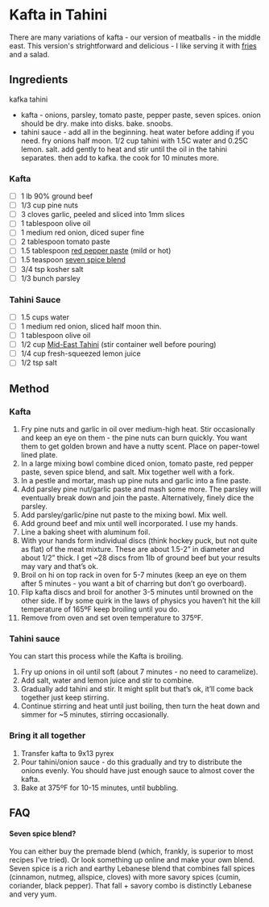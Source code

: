 # Kafta in Tahini

There are many variations of kafta - our version of meatballs - in the middle east.  This version's strightforward and delicious - I like serving it with [fries](oven-fries.md) and a salad.

## Ingredients

kafka tahini
- kafta - onions, parsley, tomato paste, pepper paste, seven spices.  onion should be dry.  make into disks.  bake. snoobs.
- tahini sauce - add all in the beginning.  heat water before adding if you need.  fry  onions half moon.  1/2 cup tahini with 1.5C water and 0.25C lemon.  salt.  add gently to heat and stir until the oil in the tahini separates.  then add to kafka.  the  cook for 10 minutes more.


### Kafta

- [ ] 1 lb 90% ground beef
- [ ] 1/3 cup pine nuts
- [ ] 3 cloves garlic, peeled and sliced into 1mm slices
- [ ] 1 tablespoon olive oil
- [ ] 1 medium red onion, diced super fine
- [ ] 2 tablespoon tomato paste
- [ ] 1.5 tablespoon [red pepper paste](https://www.amazon.com/Oncu-Turkish-Mild-Pepper-Paste/dp/B00VOBJNZW) (mild or hot)
- [ ] 1.5 teaspoon [seven spice blend](https://www.amazon.com/Ziyad-All-Natural-Flavorful-Additives-Preservatives/dp/B005SFGUOW)
- [ ] 3/4 tsp kosher salt
- [ ] 1/3 bunch parsley

### Tahini Sauce

- [ ] 1.5 cups water
- [ ] 1 medium red onion, sliced half moon thin.
- [ ] 1 tablespoon olive oil 
- [ ] 1/2 cup [Mid-East Tahini](https://www.amazon.com/EAST-SESAME-SPREAD-TAHINI-PLASTIC/dp/B07FM2N6T8) (stir container well before pouring)
- [ ] 1/4 cup fresh-squeezed lemon juice
- [ ] 1/2 tsp salt

## Method

### Kafta

1. Fry pine nuts and garlic in oil over medium-high heat.  Stir occasionally and keep an eye on them - the pine nuts can burn quickly.  You want them to get golden brown and have a nutty scent.  Place on paper-towel lined plate.
2. In a large mixing bowl combine diced onion, tomato paste, red pepper paste, seven spice blend, and salt.  Mix together well with a fork.
3. In a pestle and mortar, mash up pine nuts and garlic into a fine paste.
4. Add parsley pine nut/garlic paste and mash some more.  The parsley will eventually break down and join the paste.  Alternatively, finely dice the parsley.
5. Add parsley/garlic/pine nut paste to the mixing bowl.  Mix well.
6. Add ground beef and mix until well incorporated.  I use my hands.
7. Line a baking sheet with aluminum foil.
8. With your hands form individual discs (think hockey puck, but not quite as flat) of the meat mixture.  These are about 1.5-2” in diameter and about 1/2” thick.  I get ~28 discs from 1lb of ground beef but your results may vary and that’s ok.
9. Broil on hi on top rack in oven for 5-7 minutes (keep an eye on them after 5 minutes - you want a bit of charring but don’t go overboard).
10. Flip kafta discs and broil for another 3-5 minutes until browned on the other side.  If by some quirk in the laws of physics you haven’t hit the kill temperature of 165ºF keep broiling until you do.
11.  Remove from oven and set oven temperature to 375ºF.

### Tahini sauce

You can start this process while the Kafta is broiling.

1. Fry up onions in oil until soft (about 7 minutes - no need to caramelize).
2. Add salt, water and lemon juice and stir to combine.
3. Gradually add tahini and stir.  It might split but that’s ok, it’ll come back together just keep stirring.
4. Continue stirring and heat until just boiling, then turn the heat down and simmer for ~5 minutes, stirring occasionally.

### Bring it all together

1. Transfer kafta to 9x13 pyrex
2. Pour tahini/onion sauce - do this gradually and try to distribute the onions evenly.  You should have just enough sauce to almost cover the kafta.
3. Bake at 375ºF for 10-15 minutes, until bubbling.

## FAQ

#### Seven spice blend?

You can either buy the premade blend (which, frankly, is superior to most recipes I’ve tried).  Or look something up online and make your own blend.  Seven spice is a rich and earthy Lebanese blend that combines fall spices (cinnamon, nutmeg, allspice, cloves) with more savory spices (cumin, coriander, black pepper).  That fall + savory combo is distinctly Lebanese and very yum.

